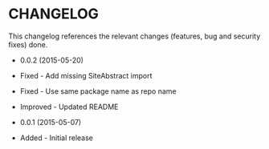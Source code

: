 CHANGELOG
=========

This changelog references the relevant changes (features, bug and security fixes) done.

* 0.0.2 (2015-05-20)
 * Fixed - Add missing SiteAbstract import
 * Fixed - Use same package name as repo name
 * Improved - Updated README

* 0.0.1 (2015-05-07)
 * Added - Initial release

